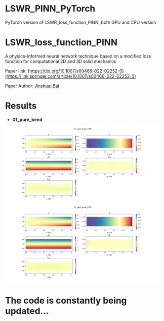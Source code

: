 # LSWR_PINN_PyTorch
PyTorch version of LSWR_loss_function_PINN, both GPU and CPU version   

# LSWR_loss_function_PINN

A physics-informed neural network technique based on a modified loss function for computational 2D and 3D solid mechanics 

Paper link: [https://doi.org/10.1007/s00466-022-02252-0](https://link.springer.com/article/10.1007/s00466-022-02252-0)    

Paper Author: [Jinshuai Bai](https://github.com/JinshuaiBai)
   

# Results   
- **01_pure_bend**  
<p align="center">
  <img src="./01_pure_bend/CPU/LLL.png" width="500">
  <img src="./01_pure_bend/GPU/LLL.png" width="500">
</p>    


# The code is constantly being updated...
